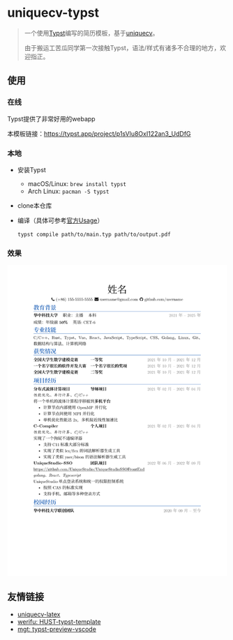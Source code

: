 # uniquecv-typst

> 一个使用[Typst](https://typst.app/)编写的简历模板，基于[uniquecv](https://github.com/dyinnz/uniquecv)。
>
> 由于搬运工苦瓜同学第一次接触Typst，语法/样式有诸多不合理的地方，欢迎指正。

## 使用

### 在线

Typst提供了非常好用的webapp

本模板链接：https://typst.app/project/p1sVlu8OxI122an3_UdDfG

### 本地

- 安装Typst

  - macOS/Linux: `brew install typst`
  - Arch Linux: `pacman -S typst`

- clone本仓库

- 编译（具体可参考[官方Usage](https://github.com/typst/typst)）

  ```
  typst compile path/to/main.typ path/to/output.pdf
  ```

### 效果

![效果图](https://github.com/gaoachao/uniquecv-typst/raw/main/image.png)

## 友情链接

- [uniquecv-latex](https://github.com/dyinnz/uniquecv)
- [werifu: HUST-typst-template](https://github.com/werifu/HUST-typst-template)
- [mgt: typst-preview-vscode](https://github.com/Enter-tainer/typst-preview-vscode)